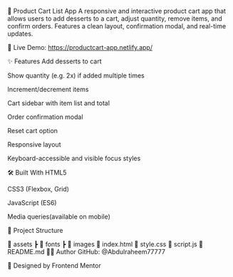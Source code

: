 🍨 Product Cart List App
A responsive and interactive product cart app that allows users to add desserts to a cart, adjust quantity, remove items, and confirm orders. Features a clean layout, confirmation modal, and real-time updates.

🚀 Live Demo: https://productcart-app.netlify.app/

✨ Features
Add desserts to cart

Show quantity (e.g. 2x) if added multiple times

Increment/decrement items

Cart sidebar with item list and total

Order confirmation modal

Reset cart option

Responsive layout

Keyboard-accessible and visible focus styles

🛠️ Built With
HTML5

CSS3 (Flexbox, Grid)

JavaScript (ES6)

Media queries(available on mobile)

📁 Project Structure

📁 assets
┣ 📁 fonts
┣ 📁 images
📄 index.html
📄 style.css
📄 script.js
📄 README.md
🧑‍💻 Author
GitHub: @Abdulraheem77777

🎨 Designed by Frontend Mentor
